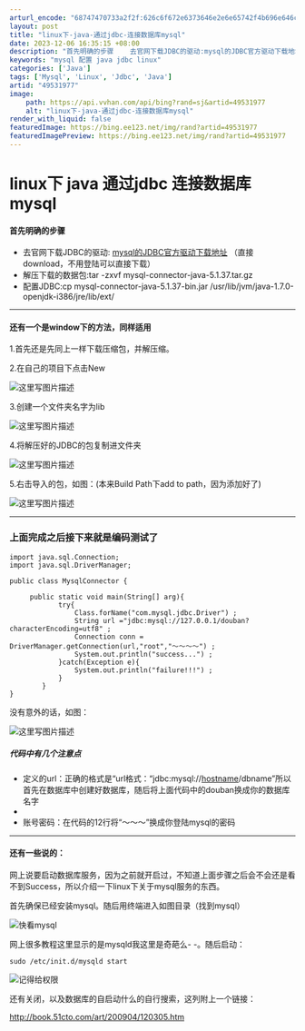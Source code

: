 ```yaml
---
arturl_encode: "68747470733a2f2f:626c6f672e6373646e2e6e65742f4b696e646c655f636f6465:2f61727469636c652f64657461696c732f3439353331393737"
layout: post
title: "linux下-java-通过jdbc-连接数据库mysql"
date: 2023-12-06 16:35:15 +08:00
description: "首先明确的步骤    去官网下载JDBC的驱动:mysql的JDBC官方驱动下载地址（直接downl"
keywords: "mysql 配置 java jdbc linux"
categories: ['Java']
tags: ['Mysql', 'Linux', 'Jdbc', 'Java']
artid: "49531977"
image:
    path: https://api.vvhan.com/api/bing?rand=sj&artid=49531977
    alt: "linux下-java-通过jdbc-连接数据库mysql"
render_with_liquid: false
featuredImage: https://bing.ee123.net/img/rand?artid=49531977
featuredImagePreview: https://bing.ee123.net/img/rand?artid=49531977
---
```


# linux下 java 通过jdbc 连接数据库mysql

#### 首先明确的步骤

* 去官网下载JDBC的驱动:
  [mysql的JDBC官方驱动下载地址](http://dev.mysql.com/downloads/connector/j/5.1.html)
  （直接download，不用登陆可以直接下载）
* 解压下载的数据包:tar -zxvf mysql-connector-java-5.1.37.tar.gz
* 配置JDBC:cp mysql-connector-java-5.1.37-bin.jar /usr/lib/jvm/java-1.7.0-openjdk-i386/jre/lib/ext/

---

#### 还有一个是window下的方法，同样适用

1.首先还是先同上一样下载压缩包，并解压缩。
  
2.在自己的项目下点击New
  
![这里写图片描述](https://img-blog.csdn.net/20151031112228132)
  
  
  
3.创建一个文件夹名字为lib
  
![这里写图片描述](https://img-blog.csdn.net/20151031112335485)
  
  
  
4.将解压好的JDBC的包复制进文件夹
  
![这里写图片描述](https://img-blog.csdn.net/20151031112446288)
  
  
  
5.右击导入的包，如图：(本来Build Path下add to path，因为添加好了)
  
![这里写图片描述](https://img-blog.csdn.net/20151031112623451)

---

### 上面完成之后接下来就是编码测试了

```
import java.sql.Connection;
import java.sql.DriverManager;

public class MysqlConnector {  

     public static void main(String[] arg){
            try{
                Class.forName("com.mysql.jdbc.Driver") ;
                String url ="jdbc:mysql://127.0.0.1/douban?characterEncoding=utf8" ;
                Connection conn = DriverManager.getConnection(url,"root","～～～～") ;
                System.out.println("success...") ;
            }catch(Exception e){
                System.out.println("failure!!!") ;
            }
        }
}  

```

没有意外的话，如图：
  
![这里写图片描述](https://img-blog.csdn.net/20151031113253748)

##### 代码中有几个注意点

* 定义的url：正确的格式是“url格式：“jdbc:mysql://[hostname][:port]/dbname”所以首先在数据库中创建好数据库，随后将上面代码中的douban换成你的数据库名字
* [:port]:端口号可以不用，是在要的话用3306
* 账号密码：在代码的12行将“～～～”换成你登陆mysql的密码

---

#### 还有一些说的：

网上说要启动数据库服务，因为之前就开启过，不知道上面步骤之后会不会还是看不到Success，所以介绍一下linux下关于mysql服务的东西。
  
首先确保已经安装mysql。随后用终端进入如图目录（找到mysql）
  
![快看mysql](https://img-blog.csdn.net/20151031115338447)
  
网上很多教程这里显示的是mysqld我这里是奇葩么- -。随后启动：

```
sudo /etc/init.d/mysqld start
```

![记得给权限](https://img-blog.csdn.net/20151031115732507)

还有关闭，以及数据库的自启动什么的自行搜索，这列附上一个链接：
  
<http://book.51cto.com/art/200904/120305.htm>